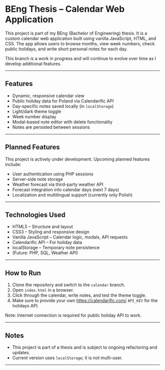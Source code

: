 # BEng Thesis – Calendar Web Application

This project is part of my BEng (Bachelor of Engineering) thesis. It is a custom calendar web application built using vanilla JavaScript, HTML, and CSS. The app allows users to browse months, view week numbers, check public holidays, and write short personal notes for each day.

This branch is a work in progress and will continue to evolve over time as I develop additional features.

---

## Features

- Dynamic, responsive calendar view  
- Public holiday data for Poland via Calendarific API  
- Day-specific notes saved locally (in `localStorage`)  
- Light/dark theme toggle  
- Week number display  
- Modal-based note editor with delete functionality  
- Notes are persisted between sessions  

---

## Planned Features

This project is actively under development. Upcoming planned features include:

- User authentication using PHP sessions  
- Server-side note storage  
- Weather forecast via third-party weather API  
- Forecast integration into calendar days (next 7 days)  
- Localization and multilingual support (currently only Polish)  

---

## Technologies Used

- HTML5 – Structure and layout  
- CSS3 – Styling and responsive design  
- Vanilla JavaScript – Calendar logic, modals, API requests  
- Calendarific API – For holiday data  
- localStorage – Temporary note persistence  
- (Future: PHP, SQL, Weather API)  

---

## How to Run

1. Clone the repository and switch to the `calendar` branch.  
2. Open `index.html` in a browser.  
3. Click through the calendar, write notes, and test the theme toggle.  
4. Make sure to provide your own https://calendarific.com/ `API_KEY` for the holidays API.

Note: Internet connection is required for public holiday API to work.

---

## Notes

- This project is part of a thesis and is subject to ongoing refactoring and updates.  
- Current version uses `localStorage`; it is not multi-user.   

---



